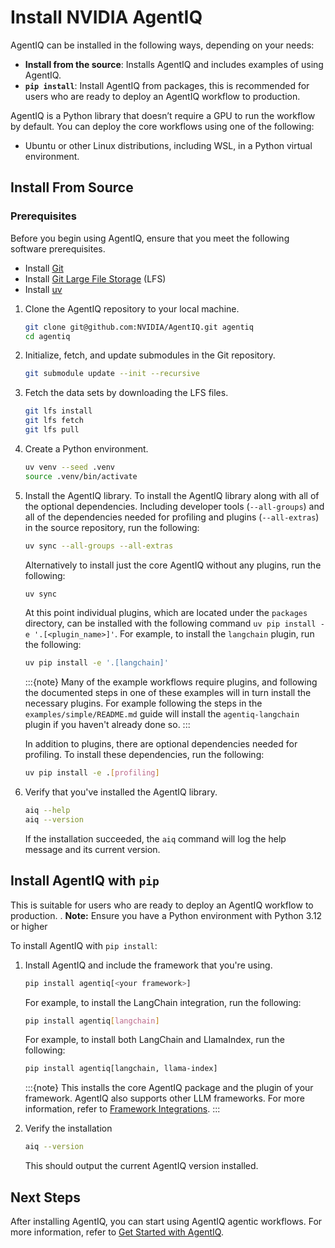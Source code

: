 <!--
SPDX-FileCopyrightText: Copyright (c) 2025, NVIDIA CORPORATION & AFFILIATES. All rights reserved.
SPDX-License-Identifier: Apache-2.0

Licensed under the Apache License, Version 2.0 (the "License");
you may not use this file except in compliance with the License.
You may obtain a copy of the License at

http://www.apache.org/licenses/LICENSE-2.0

Unless required by applicable law or agreed to in writing, software
distributed under the License is distributed on an "AS IS" BASIS,
WITHOUT WARRANTIES OR CONDITIONS OF ANY KIND, either express or implied.
See the License for the specific language governing permissions and
limitations under the License.
-->

# Install NVIDIA AgentIQ
AgentIQ can be installed in the following ways, depending on your needs:
- **Install from the source**: Installs AgentIQ and includes examples of using AgentIQ.
- **`pip install`**: Install AgentIQ from packages, this is recommended for users who are ready to deploy an AgentIQ workflow to production.

AgentIQ is a Python library that doesn’t require a GPU to run the workflow by default. You can deploy the core workflows using one of the following:
- Ubuntu or other Linux distributions, including WSL, in a Python virtual environment.

## Install From Source

### Prerequisites

Before you begin using AgentIQ, ensure that you meet the following software prerequisites.

- Install [Git](https://git-scm.com/)
- Install [Git Large File Storage](https://git-lfs.github.com/) (LFS)
- Install [uv](https://docs.astral.sh/uv/getting-started/installation/)


1. Clone the AgentIQ repository to your local machine.
    ```bash
    git clone git@github.com:NVIDIA/AgentIQ.git agentiq
    cd agentiq
    ```

1. Initialize, fetch, and update submodules in the Git repository.
    ```bash
    git submodule update --init --recursive
    ```

1. Fetch the data sets by downloading the LFS files.
    ```bash
    git lfs install
    git lfs fetch
    git lfs pull
    ```

1. Create a Python environment.
    ```bash
    uv venv --seed .venv
    source .venv/bin/activate
    ```

1. Install the AgentIQ library.
    To install the AgentIQ library along with all of the optional dependencies. Including developer tools (`--all-groups`) and all of the dependencies needed for profiling and plugins (`--all-extras`) in the source repository, run the following:
    ```bash
    uv sync --all-groups --all-extras
    ```

    Alternatively to install just the core AgentIQ without any plugins, run the following:
    ```bash
    uv sync
    ```

    At this point individual plugins, which are located under the `packages` directory, can be installed with the following command `uv pip install -e '.[<plugin_name>]'`.
    For example, to install the `langchain` plugin, run the following:
    ```bash
    uv pip install -e '.[langchain]'
    ```

    :::{note}
    Many of the example workflows require plugins, and following the documented steps in one of these examples will in turn install the necessary plugins. For example following the steps in the `examples/simple/README.md` guide will install the `agentiq-langchain` plugin if you haven't already done so.
    :::

    In addition to plugins, there are optional dependencies needed for profiling. To install these dependencies, run the following:
    ```bash
    uv pip install -e .[profiling]
    ```


2. Verify that you've installed the AgentIQ library.

     ```bash
     aiq --help
     aiq --version
     ```

     If the installation succeeded, the `aiq` command will log the help message and its current version.



## Install AgentIQ with `pip`
This is suitable for users who are ready to deploy an AgentIQ workflow to production.
.
**Note:** Ensure you have a Python environment with Python 3.12 or higher

To install AgentIQ with `pip install`:

1. Install AgentIQ and include the framework that you're using.

   ```bash
   pip install agentiq[<your framework>]
   ```

   For example, to install the LangChain integration, run the following:
   ```bash
   pip install agentiq[langchain]
   ```
   For example, to install both LangChain and LlamaIndex, run the following:
   ```bash
   pip install agentiq[langchain, llama-index]
   ```
   :::{note}
   This installs the core AgentIQ package and the plugin of your framework. AgentIQ also supports other LLM frameworks. For more information, refer to [Framework Integrations](../concepts/plugins.md#framework-integrations).
   :::

2. Verify the installation

   ```bash
   aiq --version
   ```

   This should output the current AgentIQ version installed.



## Next Steps
After installing AgentIQ, you can start using AgentIQ agentic workflows. For more information, refer to [Get Started with AgentIQ](get-started.md).
